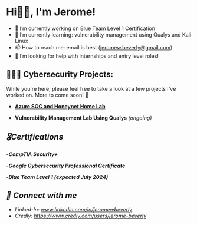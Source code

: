 
<h1>Hi👋🏽, I'm Jerome!</h1>

- 🔭 I’m currently working on Blue Team Level 1 Certification
- 🌱 I’m currently learning: vulnerability management using Qualys and Kali Linux
-  📫 How to reach me: email is best (jeromew.beverly@gmail.com)
-  🤔 I’m looking for help with internships and entry level roles!


<h2>👨🏽‍💻 Cybersecurity Projects:</h2>

<body>
  While you're here, please feel free to take a look at a few projects I've worked on. More to come soon! 🙂
</body>

- <b><a href="https://github.com/jeromebeverly9/Azure-SOC-Lab">Azure SOC and Honeynet Home Lab</a></b>

- <b>Vulnerability Management Lab Using Qualys</b>  <i>(ongoing)<i/>

<h2>🎖️Certifications</h2>

-<b>CompTIA Security+ </b>

-<b>Google Cybersecurity Professional Certificate </b>

-<b>Blue Team Level 1 (expected July 2024) </b>
  

<h2> 🤝 Connect with me</h2>

- Linked-In: www.linkedin.com/in/jeromewbeverly
- Credly: https://www.credly.com/users/jerome-beverly






<!--
**jeromebeverly9/jeromebeverly9** is a ✨ _special_ ✨ repository because its `README.md` (this file) appears on your GitHub profile.

Here are some ideas to get you started:

- 🔭 I’m currently working on ...
- 🌱 I’m currently learning ...
- 👯 I’m looking to collaborate on ...
- 🤔 I’m looking for help with ...
- 💬 Ask me about ...
- 📫 How to reach me: ...
- 😄 Pronouns: ...
- ⚡ Fun fact: ...
-->
